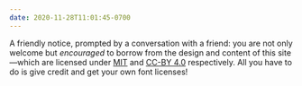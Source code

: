 ```yaml
---
date: 2020-11-28T11:01:45-0700
---
```


A friendly notice, prompted by a conversation with a friend: you are not only welcome but *encouraged* to borrow from the design and content of this site—which are licensed under [MIT] and [CC-BY 4.0][cc] respectively. All you have to do is give credit and get your own font licenses!

[MIT]: https://mit-license.org
[cc]: https://creativecommons.org/licenses/by/4.0/